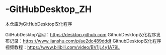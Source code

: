 # -GitHubDesktop_ZH
本仓库为GitHubDesktop汉化程序

GitHubDesktop官网：https://desktop.github.com
GithubDesktop汉化程序发布记录：https://www.jianshu.com/p/ae2dc489dddf
GithubDesktop汉化程序视频教程：https://www.bilibili.com/video/BV1jL4y1A79L

